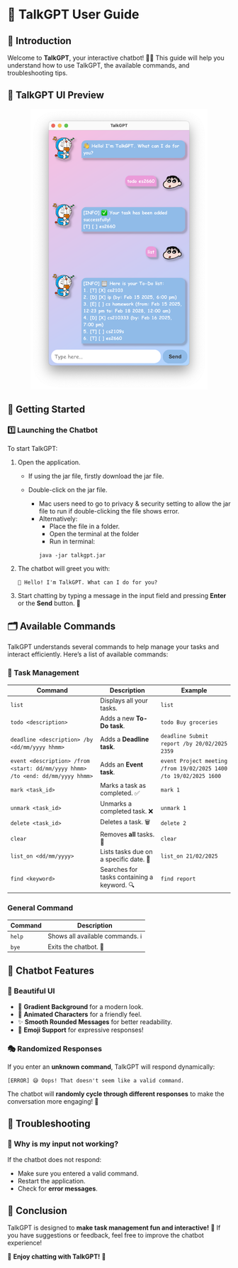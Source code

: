 # 📝 TalkGPT User Guide

## 📌 Introduction

Welcome to **TalkGPT**, your interactive chatbot! 🤖💬 This guide will help you understand how to use TalkGPT, the available commands, and troubleshooting tips.

## 🤩 TalkGPT UI Preview
<div align="center">
   <img src="Ui.png" alt="TalkGPT UI" width="400">
</div>

## 🚀 Getting Started

### **1️⃣ Launching the Chatbot**

To start TalkGPT:

1. Open the application. 
   - If using the jar file, firstly download the jar file. 
   - Double-click on the jar file.
   
     - Mac users need to go to privacy & security setting to allow the jar file to run if double-clicking the file shows error.
     - Alternatively: 
       - Place the file in a folder.
       - Open the terminal at the folder
       - Run in terminal: 
       ```
       java -jar talkgpt.jar
       ```
     
2. The chatbot will greet you with:
   ```
   👋 Hello! I'm TalkGPT. What can I do for you?
   ```
3. Start chatting by typing a message in the input field and pressing **Enter** or the **Send** button. 🚀

## 🗂️ Available Commands

TalkGPT understands several commands to help manage your tasks and interact efficiently. Here’s a list of available commands:

### **📝 Task Management**

| **Command**                                                                    | **Description**                             | **Example**                                                       |
|--------------------------------------------------------------------------------|---------------------------------------------|-------------------------------------------------------------------|
| `list`                                                                         | Displays all your tasks.                    | `list`                                                            |
| `todo <description>`                                                           | Adds a new **To-Do task**.                  | `todo Buy groceries`                                              |
| `deadline <description> /by <dd/mm/yyyy hhmm>`                                 | Adds a **Deadline task**.                   | `deadline Submit report /by 20/02/2025 2359`                      |
| `event <description> /from <start: dd/mm/yyyy hhmm> /to <end: dd/mm/yyyy hhmm>` | Adds an **Event task**.                     | `event Project meeting /from 19/02/2025 1400 /to 19/02/2025 1600` |
| `mark <task_id>`                                                               | Marks a task as completed. ✅                | `mark 1`                                                          |
| `unmark <task_id>`                                                             | Unmarks a completed task. ❌                 | `unmark 1`                                                        |
| `delete <task_id>`                                                             | Deletes a task. 🗑️                         | `delete 2`                                                        |
| `clear`                                                                        | Removes **all** tasks. 🚀                   | `clear`                                                           |
| `list_on <dd/mm/yyyy>`                                                         | Lists tasks due on a specific date. 📅      | `list_on 21/02/2025`                                              |
| `find <keyword>`                                                               | Searches for tasks containing a keyword. 🔍 | `find report`                                                     |


### **General Command**
| **Command** | **Description**                  |
| ----------- | -------------------------------- |
| `help`      | Shows all available commands. ℹ️ |
| `bye`       | Exits the chatbot. 👋            |

## 📸 Chatbot Features

### **🎨 Beautiful UI**

- 🌈 **Gradient Background** for a modern look.
- 🐶 **Animated Characters** for a friendly feel.
- ✨ **Smooth Rounded Messages** for better readability.
- 📸 **Emoji Support** for expressive responses!

### **🎭 Randomized Responses**

If you enter an **unknown command**, TalkGPT will respond dynamically:

```
[ERROR] 😅 Oops! That doesn't seem like a valid command.
```

The chatbot will **randomly cycle through different responses** to make the conversation more engaging! 🎲

## 🔧 Troubleshooting

### **🛑 Why is my input not working?**

If the chatbot does not respond:

- Make sure you entered a valid command.
- Restart the application.
- Check for **error messages**.

## 🎯 Conclusion

TalkGPT is designed to **make task management fun and interactive!** 🎉 If you have suggestions or feedback, feel free to improve the chatbot experience!

👋 **Enjoy chatting with TalkGPT!** 🚀
